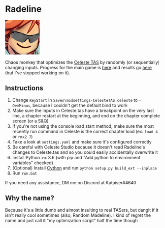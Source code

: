 # Radeline
[![buhbaiSG](buhbaiSG.png)](https://www.frankerfacez.com/emoticon/316755-buhbaiSG)

Chaos monkey that optimizes the [Celeste TAS](https://github.com/ShootMe/CelesteTAS) by randomly (or sequentially) changing inputs. Progress for the main game is [here](https://github.com/Kataiser/radeline/projects/1) and results go [here](https://github.com/Kataiser/CelesteTAS/tree/radeline-results) (but I've stopped working on it).

## Instructions
1. Change `KeyStart` in `Saves\modsettings-CelesteTAS.celeste` to `- OemMinus`, because I couldn't get the default bind to work
2. Make sure the inputs in Celeste.tas have a breakpoint on the very last line, a chapter restart at the beginning, and end on the chapter complete screen (or a S&Q)
3. If you're not using the console load start method, make sure the most recently run command in Celeste is the correct chapter load (ex. `load 4` or `rmx2 7`)
4. Take a look at `settings.yaml` and make sure it's configured correctly
5. Be careful with Celeste Studio because it doesn't read Radeline's changes to Celeste.tas and so you could easily accidentally overwrite it
6. Install Python >= 3.6 (with pip and "Add python to environment variables" checked)
7. (Optional) Install [Cython](https://pypi.org/project/Cython/) and run `python setup.py build_ext --inplace`
8. Run `run.bat`

If you need any assistance, DM me on Discord at Kataiser#4640

## Why the name?
Because it's a little dumb and almost insulting to real TASers, but dangit if it isn't really cool sometimes (also, Random Madeline). I kind of regret the name and just call it "my optimization script" half the time though
